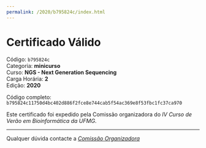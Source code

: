 ```yaml
---
permalink: /2020/b795824c/index.html
---
```


# Certificado Válido

Código: `b795824c`<br>
Categoria: **minicurso**<br>
Curso: **NGS - Next Generation Sequencing**<br>
Carga Horária: **2**<br>
Edição: **2020**<br>


Código completo: `b795824c11750d4bc402d886f2fce8e744cab5f54ac369e8f53fbc1fc37ca970`


Este certificado foi expedido pela Comissão organizadora do *IV Curso de Verão em Bioinformática da UFMG*.

----

Qualquer dúvida contacte a [_Comissão Organizadora_](<mailto:cursobioinfoufmg@gmail.com$subject=[Certificados]>)

